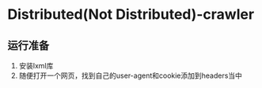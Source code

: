 # Distributed(Not Distributed)-crawler
## 运行准备
1. 安装lxml库
2. 随便打开一个网页，找到自己的user-agent和cookie添加到headers当中
